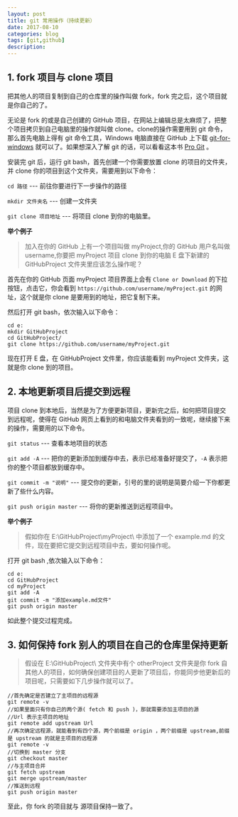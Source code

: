 ```yaml
---
layout: post
title: git 常用操作（持续更新）
date: 2017-08-10
categories: blog
tags: [git,github]
description: 
---
```


## 1. fork 项目与 clone 项目

把其他人的项目复制到自己的仓库里的操作叫做 fork，fork 完之后，这个项目就是你自己的了。

无论是 fork 的或是自己创建的 GitHub 项目，在网站上编辑总是太麻烦了，把整个项目拷贝到自己电脑里的操作就叫做 clone。clone的操作需要用到 git 命令，那么首先电脑上得有 git 命令工具，Windows 电脑直接在 GitHub 上下载 [git-for-windows](https://git-for-windows.github.io/) 就可以了。如果想深入了解 git 的话，可以看看这本书 [Pro Git](http://iissnan.com/progit/) 。

安装完 git 后，运行 git bash，首先创建一个你需要放置 clone 的项目的文件夹，并 clone 你的项目到这个文件夹，需要用到以下命令：

`cd 路径` --- 前往你要进行下一步操作的路径

`mkdir 文件夹名` --- 创建一文件夹

`git clone 项目地址` --- 将项目 clone 到你的电脑里。

**举个例子**

> 加入在你的 GitHub 上有一个项目叫做 myProject,你的 GitHub 用户名叫做 username,你要把 myProject 项目 clone 到你的电脑 E 盘下新建的 GitHubProject 文件夹里应该怎么操作呢？

首先在你的 GitHub 页面 myProject 项目界面上会有 `Clone or Download` 的下拉按钮，点击它，你会看到 `https://github.com/username/myProject.git` 的网址，这个就是你 clone 是要用到的地址，把它复制下来。

然后打开 git bash，依次输入以下命令：

```shell
cd e:
mkdir GitHubProject
cd GitHubProject/
git clone https://github.com/username/myProject.git
```

现在打开 E 盘，在 GitHubProject 文件里，你应该能看到 myProject 文件夹，这就是你 clone 到的项目。

## 2. 本地更新项目后提交到远程

项目 clone 到本地后，当然是为了方便更新项目，更新完之后，如何把项目提交到远程呢，使得在 GitHub 网页上看到的和电脑文件夹看到的一致呢，继续接下来的操作，需要用的以下命令。

`git status` --- 查看本地项目的状态

`git add -A` --- 把你的更新添加到缓存中去，表示已经准备好提交了，`-A` 表示把你的整个项目都放到缓存中。

`git commit -m "说明"` --- 提交你的更新，引号的里的说明是简要介绍一下你都更新了些什么内容。

`git push origin master` --- 将你的更新推送到远程项目中。

**举个例子**

> 假如你在 E:\GitHubProject\myProject\ 中添加了一个 example.md 的文件，现在要把它提交到远程项目中去，要如何操作呢。

打开 git bash ,依次输入以下命令：

```shell
cd e:
cd GitHubProject
cd myProject
git add -A
git commit -m "添加example.md文件"
git push origin master
```

如此整个提交过程完成。

## 3. 如何保持 fork 别人的项目在自己的仓库里保持更新

> 假设在 E:\GitHubProject\ 文件夹中有个 otherProject 文件夹是你 fork 自其他人的项目，如何确保创建项目的人更新了项目后，你能同步他更新后的项目呢，只需要如下几步操作就可以了。

```shell
//首先确定是否建立了主项目的远程源
git remote -v
//如果里面只有你自己的两个源( fetch 和 push )，那就需要添加主项目的源
//Url 表示主项目的地址
git remote add upstream Url
//再次确定远程源，就能看到有四个源，两个前缀是 origin ，两个前缀是 upstream,前缀是 upstream 的就是主项目的远程源
git remote -v
//切换到 master 分支
git checkout master
//与主项目合并
git fetch upstream
git merge upstream/master
//推送到远程
git push origin master
```

至此，你 fork 的项目就与 源项目保持一致了。